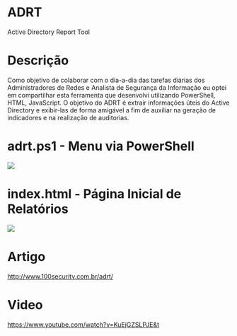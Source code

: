 # ADRT

Active Directory Report Tool

# Descrição
Como objetivo de colaborar com o dia-a-dia das tarefas diárias dos Administradores de Redes e Analista de Segurança da Informação eu optei em compartilhar esta ferramenta que desenvolvi utilizando PowerShell, HTML, JavaScript. O objetivo do ADRT é extrair informações úteis do Active Directory e exibir-las de forma amigável a fim de auxiliar na geração de indicadores e na realização de auditorias.

# adrt.ps1 - Menu via PowerShell
![](https://www.100security.com.br/images/adrt-02.jpg)

# index.html - Página Inicial de Relatórios
![](https://www.100security.com.br/images/adrt-10.jpg)

# Artigo 
http://www.100security.com.br/adrt/

# Video
https://www.youtube.com/watch?v=KuEjGZSLPJE&t
